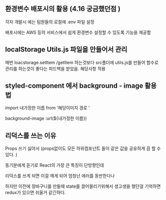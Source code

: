 ##  환경변수 배포시의 활용 (4.16 궁금했던점 )

각자 개발시 에는 팀원들의 로컬에 .env 파일 설정 

배포시에는 AWS 등의 서비스에서 쉽게 환경변수 설정할 수 있도록 기능을 제공함


## localStorage Utils.js 파일을 만들어서 관리 

매번 loacstorage.setItem /getItem 하는것보다 src폴더에 utils.js를 만들어 함수로 관리를 하는것이 좋다는 피드백을 받았음. 해당사항 적용



## styled-component 에서 background - image 활용법 


import 내가정한 이름 from '해당이미지 경로 '


background-image :url(${내가정한 이름})


## 리덕스를 쓰는 이유 

Props 쓰기 싫어서  (props없이도 모든 하위컴포넌트 들이 같은 값을 공유하게 끔 할 수 있다. )

동기분에게 듣기로 React의 가장 큰 특징이 단방향인데 

리덕스를 쓰게 되면 이걸 깨게 되어 엄청난 에러를 동반한다나 

하지만 이전에 장바구니를 만들때 state를 끌어올리기위해서 생고생을 했던걸 기억하면 redux가 있으면 쉬울거 같긴하다. 

